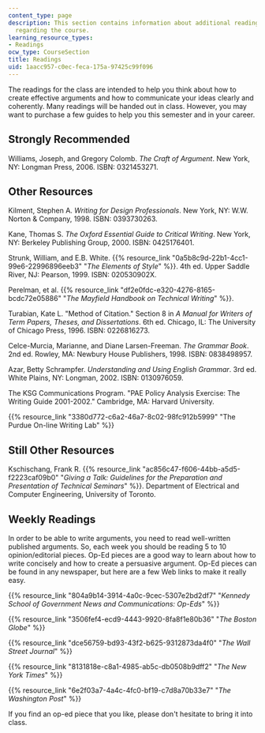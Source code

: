 ```yaml
---
content_type: page
description: This section contains information about additional reading materials
  regarding the course.
learning_resource_types:
- Readings
ocw_type: CourseSection
title: Readings
uid: 1aacc957-c0ec-feca-175a-97425c99f096
---
```


The readings for the class are intended to help you think about how to create effective arguments and how to communicate your ideas clearly and coherently. Many readings will be handed out in class. However, you may want to purchase a few guides to help you this semester and in your career.

Strongly Recommended
--------------------

Williams, Joseph, and Gregory Colomb. _The Craft of Argument_. New York, NY: Longman Press, 2006. ISBN: 0321453271.

Other Resources
---------------

Kilment, Stephen A. _Writing for Design Professionals_. New York, NY: W.W. Norton & Company, 1998. ISBN: 0393730263.

Kane, Thomas S. _The Oxford Essential Guide to Critical Writing_. New York, NY: Berkeley Publishing Group, 2000. ISBN: 0425176401.

Strunk, William, and E.B. White. {{% resource_link "0a5b8c9d-22b1-4cc1-99e6-22996896eeb3" "_The Elements of Style_" %}}. 4th ed. Upper Saddle River, NJ: Pearson, 1999. ISBN: 020530902X.

Perelman, et al. {{% resource_link "df2e0fdc-e320-4276-8165-bcdc72e05886" "_The Mayfield Handbook on Technical Writing_" %}}.

Turabian, Kate L. "Method of Citation." Section 8 in _A Manual for Writers of Term Papers, Theses, and Dissertations_. 6th ed. Chicago, IL: The University of Chicago Press, 1996. ISBN: 0226816273.

Celce-Murcia, Marianne, and Diane Larsen-Freeman. _The Grammar Book_. 2nd ed. Rowley, MA: Newbury House Publishers, 1998. ISBN: 0838498957.

Azar, Betty Schrampfer. _Understanding and Using English Grammar_. 3rd ed. White Plains, NY: Longman, 2002. ISBN: 0130976059.

The KSG Communications Program. "PAE Policy Analysis Exercise: The Writing Guide 2001-2002." Cambridge, MA: Harvard University.

{{% resource_link "3380d772-c6a2-46a7-8c02-98fc912b5999" "The Purdue On-line Writing Lab" %}}

Still Other Resources
---------------------

Kschischang, Frank R. {{% resource_link "ac856c47-f606-44bb-a5d5-f2223caf09b0" "_Giving a Talk: Guidelines for the Preparation and Presentation of Technical Seminars_" %}}. Department of Electrical and Computer Engineering, University of Toronto.

Weekly Readings
---------------

In order to be able to write arguments, you need to read well-written published arguments. So, each week you should be reading 5 to 10 opinion/editorial pieces. Op-Ed pieces are a good way to learn about how to write concisely and how to create a persuasive argument. Op-Ed pieces can be found in any newspaper, but here are a few Web links to make it really easy.

{{% resource_link "804a9b14-3914-4a0c-9cec-5307e2bd2df7" "_Kennedy School of Government News and Communications: Op-Eds_" %}}

{{% resource_link "3506fef4-ecd9-4443-9920-8fa8f1e80b36" "_The Boston Globe_" %}}

{{% resource_link "dce56759-bd93-43f2-b625-9312873da4f0" "_The Wall Street Journal_" %}}

{{% resource_link "8131818e-c8a1-4985-ab5c-db0508b9dff2" "_The New York Times_" %}}

{{% resource_link "6e2f03a7-4a4c-4fc0-bf19-c7d8a70b33e7" "_The Washington Post_" %}}

If you find an op-ed piece that you like, please don't hesitate to bring it into class.